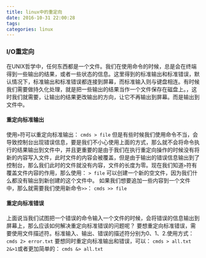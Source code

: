 ```yaml
---
title: linux中的重定向
date: 2016-10-31 22:00:28
tags:
categories: linux
---
```

### I/O重定向
在UNIX哲学中，任何东西都是一个文件。我们在使用命令的时候，总是会在终端得到一些输出的结果，或者一些状态的信息。这里得到的标准输出和标准错误，默认情况下，标准输出和标准错误都连接到屏幕，而标准输入则与键盘相连。有时候我们需要做持久化处理，就是把一些输出的结果当作一个文件保存在磁盘上。，这时我们就需要，让输出的结果更改输出的方向，让它不再输出到屏幕。而是输出到文件中。
#### 重定向标准输出
使用`>`符可以重定向标准输出：
`cmds > file`
但是有些时候我们使用命令不当，会导致控制台出现错误信息，要是我们不小心使用上面的方式，那么就不会将命令执行的结果输出到文件中，并且更重要的是由于我们在执行重定向操作的时候没有将新的内容写入文件，此时文件的内容会被覆盖，但是由于输出的错误信息输出到了控制台，那么我们此时的文件就没有内容，文件的长度为零。现在我们知道`>`符有覆盖文件内容的作用，那么使用：
`> file`
可以创建一个新的空文件，因为我们什么都没有输出到新创建的这个文件中。
如果我们想要追加一些内容到一个文件中，那么就需要我们使用新命令`>>`：
`cmds >> file`
#### 重定向标准错误
上面说当我们试图把一个错误的命令输入一个文件的时候，会将错误的信息输出到屏幕上，那么应该如何解决重定向标准错误的问题呢？
要想重定向标准错误，需要使用文件描述符。标准输入、输出、错误的描述符分别为0、1、2.使用方式：
`cmds 2> error.txt`
要想同时重定向标准输出和错误，可以：
`cmds > all.txt 2&>1`或者更加简单的：
`cmds &> all.txt`